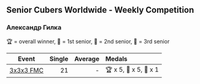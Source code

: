 ## Senior Cubers Worldwide - Weekly Competition
### Александр Гилка

🏆 = overall winner, 🥇 = 1st senior, 🥈 = 2nd senior, 🥉 = 3rd senior

| Event | Single | Average | Medals |
| -- | --: | --: | :-- |
| [3x3x3 FMC](александр_гилка/333fm.md) | 21 | - | 🏆 x 5, 🥇 x 5, 🥈 x 1 |

<!-- Global site tag (gtag.js) - Google Analytics -->
<script async src="https://www.googletagmanager.com/gtag/js?id=UA-86348435-3"></script>
<script>window.dataLayer = window.dataLayer || []; function gtag() {dataLayer.push(arguments);} gtag('js', new Date()); gtag('config', 'UA-86348435-3');</script>
